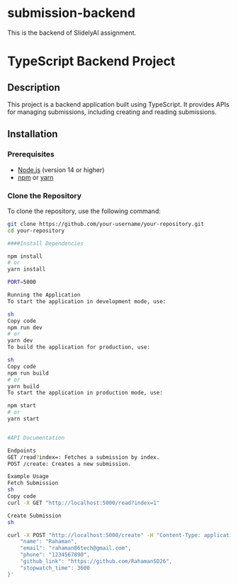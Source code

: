 # submission-backend
This is the backend of SlidelyAI assignment.

# TypeScript Backend Project

## Description

This project is a backend application built using TypeScript. It provides APIs for managing submissions, including creating and reading submissions. 

## Installation

### Prerequisites

- [Node.js](https://nodejs.org/) (version 14 or higher)
- [npm](https://www.npmjs.com/) or [yarn](https://yarnpkg.com/)

### Clone the Repository

To clone the repository, use the following command:

```sh
git clone https://github.com/your-username/your-repository.git
cd your-repository

####Install Dependencies

npm install
# or
yarn install

PORT=5000

Running the Application
To start the application in development mode, use:

sh
Copy code
npm run dev
# or
yarn dev
To build the application for production, use:

sh
Copy code
npm run build
# or
yarn build
To start the application in production mode, use:

npm start
# or
yarn start


#API Documentation

Endpoints
GET /read?index=: Fetches a submission by index.
POST /create: Creates a new submission.

Example Usage
Fetch Submission
sh
Copy code
curl -X GET "http://localhost:5000/read?index=1"

Create Submission
sh

curl -X POST "http://localhost:5000/create" -H "Content-Type: application/json" -d '{
    "name": "Rahaman",
    "email": "rahaman86tech@gmail.com",
    "phone": "1234567890",
    "github_link": "https://github.com/RahamanSD26",
    "stopwatch_time": 3600
}'
